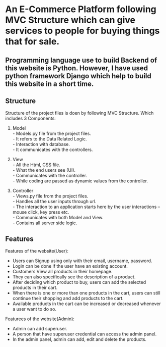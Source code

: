 # An E-Commerce Platform following MVC Structure which can give services to people for buying things that for sale. #  
## Programming language use to build Backend of this website is Python. However, I have used python framework Django which help to build this website in a short time. ## 

Structure
---------------

Structure of the project files is doen by following MVC Structure. Which includes 3 Components: 
  1. Model  
    - Models.py file from the project files.  
    - It refers to the Data Related Logic.  
    - Interaction with database.  
    - It communicates with the controllers.  

  2. View  
    - All the Html, CSS file.  
    - What the end users see (UI).  
    - Communicates with the controller.  
    - While coding are passed as dynamic values from the controller.  

  3. Controller  
    - Views.py file from the project files.  
    - Handles all the user inputs through url.  
    - The interaction to an application starts here by the user interactions – mouse click, key press etc.  
    - Communicates with both Model and View.  
    - Contains all server side logic.  

Features
---------------

Features of the website(User):
  * Users can Signup using only with their email, username, password.  
  * Login can be done if the user have an existing account.  
  * Customers View all products in their homepage.  
  * They can also specifically see the description of a product.  
  * After deciding which product to buy, users can add the selected products in their cart.  
  * When there is one or more than one products in the cart, users can still continue their shopping and add products to the cart.  
  * Available products in the cart can be increased or decreased whenever a user want to do so.  

Featurees of the website(Admin):
  * Admin can add superuser.
  * A person that have superuser credential can access the admin panel.
  * In the admin panel, admin can add, edit and delete the products.

